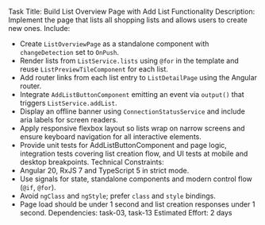 Task Title: Build List Overview Page with Add List Functionality
Description: Implement the page that lists all shopping lists and allows users to create new ones.
Include:
- Create `ListOverviewPage` as a standalone component with `changeDetection` set to `OnPush`.
- Render lists from `ListService.lists` using `@for` in the template and reuse `ListPreviewTileComponent` for each list.
- Add router links from each list entry to `ListDetailPage` using the Angular router.
- Integrate `AddListButtonComponent` emitting an event via `output()` that triggers `ListService.addList`.
- Display an offline banner using `ConnectionStatusService` and include aria labels for screen readers.
- Apply responsive flexbox layout so lists wrap on narrow screens and ensure keyboard navigation for all interactive elements.
- Provide unit tests for AddListButtonComponent and page logic, integration tests covering list creation flow, and UI tests at mobile and desktop breakpoints.
Technical Constraints:
- Angular 20, RxJS 7 and TypeScript 5 in strict mode.
- Use signals for state, standalone components and modern control flow (`@if`, `@for`).
- Avoid `ngClass` and `ngStyle`; prefer `class` and `style` bindings.
- Page load should be under 1 second and list creation responses under 1 second.
Dependencies: task-03, task-13
Estimated Effort: 2 days
